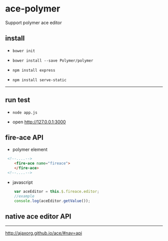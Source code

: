 # ace-polymer
Support polymer  ace editor

## install

- `bower init`

- `bower install --save Polymer/polymer`

- `npm install express`

- `npm install serve-static`

----
## run test

- `node app.js`

- open http://127.0.0.1:3000

## fire-ace API

- polymer element

```html
 <!--....-->
    <fire-ace name="fireace">
    </fire-ace>
 <!--....-->
```

- javascript

```javascript
    var aceEditor = this.$.fireace.editor;
    //example
    console.log(aceEditor.getValue());

```

## native ace editor API

----
http://ajaxorg.github.io/ace/#nav=api
